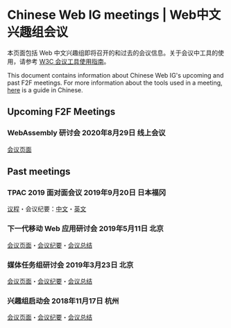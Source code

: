 # Chinese Web IG meetings | Web中文兴趣组会议

本页面包括 Web 中文兴趣组即将召开的和过去的会议信息。关于会议中工具的使用，请参考 [W3C 会议工具使用指南](https://github.com/w3c/chinese-ig/blob/master/docs/meeting-tools.md)。

This document contains information about Chinese Web IG's upcoming and past F2F meetings. For more information about the tools used in a meeting, [here](https://github.com/w3c/chinese-ig/blob/master/docs/meeting-tools.md) is a guide in Chinese.

## Upcoming F2F Meetings

### WebAssembly 研讨会 2020年8月29日 线上会议

[会议页面](https://github.com/w3c/chinese-ig/blob/master/meetings/2020-08-29.md)

## Past meetings

### TPAC 2019 面对面会议 2019年9月20日 日本福冈

[议程](https://github.com/w3c/chinese-ig/issues/154)・会议纪要：[中文](https://www.w3.org/2019/09/20-chinese-web-minutes.html)・[英文](https://www.w3.org/2019/09/20-Chinese-Web-en-minutes.html)

### 下一代移动 Web 应用研讨会 2019年5月11日 北京

[会议页面](https://github.com/w3c/chinese-ig/blob/master/meetings/2019-05-11.md)・[会议纪要](https://www.w3.org/2019/05/11-chinese-web-minutes.html)・[会议总结](https://www.w3.org/2019/05/11-chinese-web-mobile-web-apps-summary.html)

### 媒体任务组研讨会 2019年3月23日 北京

[会议页面](https://github.com/w3c/chinese-ig/blob/master/meetings/2019-03-23.md)・[会议纪要](https://www.w3.org/2019/03/23-chinese-web-minutes.html)・[会议总结](https://www.w3.org/2019/03/23-chinese-web-media-summary.html)

### 兴趣组启动会 2018年11月17日 杭州

[会议页面](https://github.com/w3c/chinese-ig/blob/master/meetings/2018-11-17.md)・[会议纪要](https://www.w3.org/2018/11/17-chinese-web-minutes.html)・[会议总结](https://www.w3.org/2018/11/17-chinese-web-meeting-summary.html)
